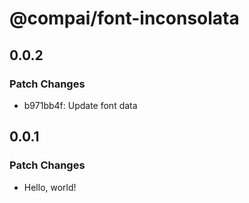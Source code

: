 # @compai/font-inconsolata

## 0.0.2

### Patch Changes

- b971bb4f: Update font data

## 0.0.1

### Patch Changes

- Hello, world!
